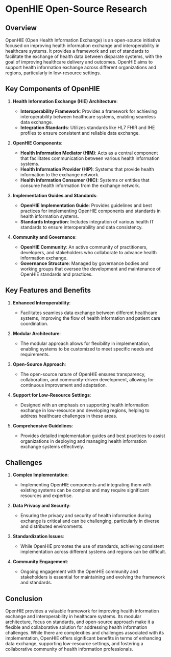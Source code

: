 # OpenHIE Open-Source Research

## Overview

OpenHIE (Open Health Information Exchange) is an open-source initiative focused on improving health information exchange and interoperability in healthcare systems. It provides a framework and set of standards to facilitate the exchange of health data between disparate systems, with the goal of improving healthcare delivery and outcomes. OpenHIE aims to support health information exchange across different organizations and regions, particularly in low-resource settings.

## Key Components of OpenHIE

1. **Health Information Exchange (HIE) Architecture**:
   - **Interoperability Framework**: Provides a framework for achieving interoperability between healthcare systems, enabling seamless data exchange.
   - **Integration Standards**: Utilizes standards like HL7 FHIR and IHE profiles to ensure consistent and reliable data exchange.

2. **OpenHIE Components**:
   - **Health Information Mediator (HIM)**: Acts as a central component that facilitates communication between various health information systems.
   - **Health Information Provider (HIP)**: Systems that provide health information to the exchange network.
   - **Health Information Consumer (HIC)**: Systems or entities that consume health information from the exchange network.

3. **Implementation Guides and Standards**:
   - **OpenHIE Implementation Guide**: Provides guidelines and best practices for implementing OpenHIE components and standards in health information systems.
   - **Standards Integration**: Includes integration of various health IT standards to ensure interoperability and data consistency.

4. **Community and Governance**:
   - **OpenHIE Community**: An active community of practitioners, developers, and stakeholders who collaborate to advance health information exchange.
   - **Governance Structure**: Managed by governance bodies and working groups that oversee the development and maintenance of OpenHIE standards and practices.

## Key Features and Benefits

1. **Enhanced Interoperability**:
   - Facilitates seamless data exchange between different healthcare systems, improving the flow of health information and patient care coordination.

2. **Modular Architecture**:
   - The modular approach allows for flexibility in implementation, enabling systems to be customized to meet specific needs and requirements.

3. **Open-Source Approach**:
   - The open-source nature of OpenHIE ensures transparency, collaboration, and community-driven development, allowing for continuous improvement and adaptation.

4. **Support for Low-Resource Settings**:
   - Designed with an emphasis on supporting health information exchange in low-resource and developing regions, helping to address healthcare challenges in these areas.

5. **Comprehensive Guidelines**:
   - Provides detailed implementation guides and best practices to assist organizations in deploying and managing health information exchange systems effectively.

## Challenges

1. **Complex Implementation**:
   - Implementing OpenHIE components and integrating them with existing systems can be complex and may require significant resources and expertise.

2. **Data Privacy and Security**:
   - Ensuring the privacy and security of health information during exchange is critical and can be challenging, particularly in diverse and distributed environments.

3. **Standardization Issues**:
   - While OpenHIE promotes the use of standards, achieving consistent implementation across different systems and regions can be difficult.

4. **Community Engagement**:
   - Ongoing engagement with the OpenHIE community and stakeholders is essential for maintaining and evolving the framework and standards.

## Conclusion

OpenHIE provides a valuable framework for improving health information exchange and interoperability in healthcare systems. Its modular architecture, focus on standards, and open-source approach make it a flexible and collaborative solution for addressing health information challenges. While there are complexities and challenges associated with its implementation, OpenHIE offers significant benefits in terms of enhancing data exchange, supporting low-resource settings, and fostering a collaborative community of health information professionals.

